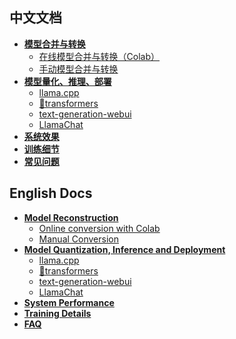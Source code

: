 ## 中文文档
- **[模型合并与转换](https://github.com/ymcui/Chinese-LLaMA-Alpaca/wiki/模型合并与转换)**
  - [在线模型合并与转换（Colab）](https://github.com/ymcui/Chinese-LLaMA-Alpaca/wiki/在线模型合并与转换)
  - [手动模型合并与转换](https://github.com/ymcui/Chinese-LLaMA-Alpaca/wiki/手动模型合并与转换)
- **[模型量化、推理、部署](https://github.com/ymcui/Chinese-LLaMA-Alpaca/wiki/模型推理与部署)**
  - [llama.cpp](https://github.com/ymcui/Chinese-LLaMA-Alpaca/wiki/llama.cpp量化部署)
  - [🤗transformers](https://github.com/ymcui/Chinese-LLaMA-Alpaca/wiki/使用Transformers推理)
  - [text-generation-webui](https://github.com/ymcui/Chinese-LLaMA-Alpaca/wiki/使用text-generation-webui搭建界面)
  - [LlamaChat](https://github.com/ymcui/Chinese-LLaMA-Alpaca/wiki/使用LlamaChat图形界面（macOS）)
- **[系统效果](https://github.com/ymcui/Chinese-LLaMA-Alpaca/wiki/系统效果)**
- **[训练细节](https://github.com/ymcui/Chinese-LLaMA-Alpaca/wiki/训练细节)**
- **[常见问题](https://github.com/ymcui/Chinese-LLaMA-Alpaca/wiki/常见问题)**


## English Docs
- **[Model Reconstruction](https://github.com/ymcui/Chinese-LLaMA-Alpaca/wiki/Model-Reconstruction)**
  - [Online conversion with Colab](https://github.com/ymcui/Chinese-LLaMA-Alpaca/wiki/Online-conversion-with-Colab)
  - [Manual Conversion](https://github.com/ymcui/Chinese-LLaMA-Alpaca/wiki/Manual-Conversion)
- **[Model Quantization, Inference and Deployment](https://github.com/ymcui/Chinese-LLaMA-Alpaca/wiki/Model-Inference-and-Deployment)**
  - [llama.cpp](https://github.com/ymcui/Chinese-LLaMA-Alpaca/wiki/llama.cpp-Deployment)
  - [🤗transformers](https://github.com/ymcui/Chinese-LLaMA-Alpaca/wiki/Inference-with-Transformers)
  - [text-generation-webui](https://github.com/ymcui/Chinese-LLaMA-Alpaca/wiki/text-generation-webui)
  - [LlamaChat](https://github.com/ymcui/Chinese-LLaMA-Alpaca/wiki/Using-LlamaChat-Interface)
- **[System Performance](https://github.com/ymcui/Chinese-LLaMA-Alpaca/wiki/System-Performance)**
- **[Training Details](https://github.com/ymcui/Chinese-LLaMA-Alpaca/wiki/Training-Details)**
- **[FAQ](https://github.com/ymcui/Chinese-LLaMA-Alpaca/wiki/FAQ)**

